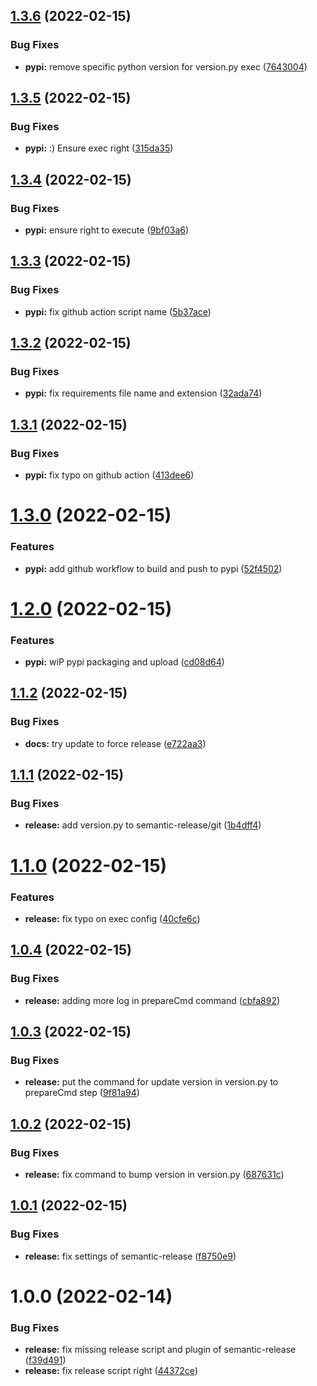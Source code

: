 ## [1.3.6](https://github.com/public-sysunicorns-info/fastapi_sysunicorns_helper/compare/v1.3.5...v1.3.6) (2022-02-15)


### Bug Fixes

* **pypi:** remove specific python version for version.py exec ([7643004](https://github.com/public-sysunicorns-info/fastapi_sysunicorns_helper/commit/7643004ff877def91408755131348dfdebe890eb))

## [1.3.5](https://github.com/public-sysunicorns-info/fastapi_sysunicorns_helper/compare/v1.3.4...v1.3.5) (2022-02-15)


### Bug Fixes

* **pypi:** :) Ensure exec right ([315da35](https://github.com/public-sysunicorns-info/fastapi_sysunicorns_helper/commit/315da3500ef87c8ea057ae70bfadcd430712c3a1))

## [1.3.4](https://github.com/public-sysunicorns-info/fastapi_sysunicorns_helper/compare/v1.3.3...v1.3.4) (2022-02-15)


### Bug Fixes

* **pypi:** ensure right to execute ([9bf03a6](https://github.com/public-sysunicorns-info/fastapi_sysunicorns_helper/commit/9bf03a6fbd860b68082b1f05ee3a810e1f771b58))

## [1.3.3](https://github.com/public-sysunicorns-info/fastapi_sysunicorns_helper/compare/v1.3.2...v1.3.3) (2022-02-15)


### Bug Fixes

* **pypi:** fix github action script name ([5b37ace](https://github.com/public-sysunicorns-info/fastapi_sysunicorns_helper/commit/5b37acedec1c23ca6bc33ca60e3537835f718346))

## [1.3.2](https://github.com/public-sysunicorns-info/fastapi_sysunicorns_helper/compare/v1.3.1...v1.3.2) (2022-02-15)


### Bug Fixes

* **pypi:** fix requirements file name and extension ([32ada74](https://github.com/public-sysunicorns-info/fastapi_sysunicorns_helper/commit/32ada7487ea02635e022f95c5754fe7c73df442e))

## [1.3.1](https://github.com/public-sysunicorns-info/fastapi_sysunicorns_helper/compare/v1.3.0...v1.3.1) (2022-02-15)


### Bug Fixes

* **pypi:** fix typo on github action ([413dee6](https://github.com/public-sysunicorns-info/fastapi_sysunicorns_helper/commit/413dee67e596ad18eb715551e4fef04dd64ccaab))

# [1.3.0](https://github.com/public-sysunicorns-info/fastapi_sysunicorns_helper/compare/v1.2.0...v1.3.0) (2022-02-15)


### Features

* **pypi:** add github workflow to build and push to pypi ([52f4502](https://github.com/public-sysunicorns-info/fastapi_sysunicorns_helper/commit/52f4502aaea933665d5e579d82d34fcab7e33917))

# [1.2.0](https://github.com/public-sysunicorns-info/fastapi_sysunicorns_helper/compare/v1.1.2...v1.2.0) (2022-02-15)


### Features

* **pypi:** wiP pypi packaging and upload ([cd08d64](https://github.com/public-sysunicorns-info/fastapi_sysunicorns_helper/commit/cd08d64911fc5f4fd2edbbf2432d6a4c713f8a22))

## [1.1.2](https://github.com/public-sysunicorns-info/fastapi_sysunicorns_helper/compare/v1.1.1...v1.1.2) (2022-02-15)


### Bug Fixes

* **docs:** try update to force release ([e722aa3](https://github.com/public-sysunicorns-info/fastapi_sysunicorns_helper/commit/e722aa3dd46dd52eb1ebfc57516fb1afbf5f7dfd))

## [1.1.1](https://github.com/public-sysunicorns-info/fastapi_sysunicorns_helper/compare/v1.1.0...v1.1.1) (2022-02-15)


### Bug Fixes

* **release:** add version.py to semantic-release/git ([1b4dff4](https://github.com/public-sysunicorns-info/fastapi_sysunicorns_helper/commit/1b4dff44266c2c3e03fa88b007113f4be6b8e68f))

# [1.1.0](https://github.com/public-sysunicorns-info/fastapi_sysunicorns_helper/compare/v1.0.4...v1.1.0) (2022-02-15)


### Features

* **release:** fix typo on exec config ([40cfe6c](https://github.com/public-sysunicorns-info/fastapi_sysunicorns_helper/commit/40cfe6c4d4f0e84eb05a2a486e2e6c599609b2a1))

## [1.0.4](https://github.com/public-sysunicorns-info/fastapi_sysunicorns_helper/compare/v1.0.3...v1.0.4) (2022-02-15)


### Bug Fixes

* **release:** adding more log in prepareCmd command ([cbfa892](https://github.com/public-sysunicorns-info/fastapi_sysunicorns_helper/commit/cbfa8927945549b43c858fbaa9a9ed35129504f6))

## [1.0.3](https://github.com/public-sysunicorns-info/fastapi_sysunicorns_helper/compare/v1.0.2...v1.0.3) (2022-02-15)


### Bug Fixes

* **release:** put the command for update version in version.py to prepareCmd step ([9f81a94](https://github.com/public-sysunicorns-info/fastapi_sysunicorns_helper/commit/9f81a94972019128fc48ac3886ce6b02a17d225e))

## [1.0.2](https://github.com/public-sysunicorns-info/fastapi_sysunicorns_helper/compare/v1.0.1...v1.0.2) (2022-02-15)


### Bug Fixes

* **release:** fix command to bump version in version.py ([687631c](https://github.com/public-sysunicorns-info/fastapi_sysunicorns_helper/commit/687631cff8ed205c4b57aca51f3ccb2a53f836bc))

## [1.0.1](https://github.com/public-sysunicorns-info/fastapi_sysunicorns_helper/compare/v1.0.0...v1.0.1) (2022-02-15)


### Bug Fixes

* **release:** fix settings of semantic-release ([f8750e9](https://github.com/public-sysunicorns-info/fastapi_sysunicorns_helper/commit/f8750e9771e88102aec6fc0f8dc99a43b1e96c89))

# 1.0.0 (2022-02-14)


### Bug Fixes

* **release:** fix missing release script and plugin of semantic-release ([f39d491](https://github.com/public-sysunicorns-info/fastapi_sysunicorns_helper/commit/f39d491274621a3d43c5946537a7bf5245bf122b))
* **release:** fix release script right ([44372ce](https://github.com/public-sysunicorns-info/fastapi_sysunicorns_helper/commit/44372cec9a11b86bcafaf0754048bf457deba1f4))
